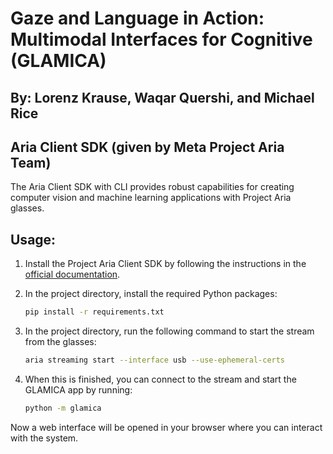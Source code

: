 # Gaze and Language in Action: Multimodal Interfaces for Cognitive (GLAMICA) 
## By: Lorenz Krause, Waqar Quershi, and Michael Rice
## Aria Client SDK (given by Meta Project Aria Team)

The Aria Client SDK with CLI provides robust capabilities for creating computer vision
and machine learning applications with Project Aria glasses.

## Usage:

1. Install the Project Aria Client SDK by following the instructions in the [official documentation](https://facebookresearch.github.io/projectaria_tools/docs/ARK/sdk/setup).

2. In the project directory, install the required Python packages:
    ```bash
    pip install -r requirements.txt
    ```

3. In the project directory, run the following command to start the stream from the glasses:
    ```bash
    aria streaming start --interface usb --use-ephemeral-certs 
    ```

4. When this is finished, you can connect to the stream and start the GLAMICA app by running:
    ```bash
    python -m glamica
    ```

Now a web interface will be opened in your browser where you can interact with the system.